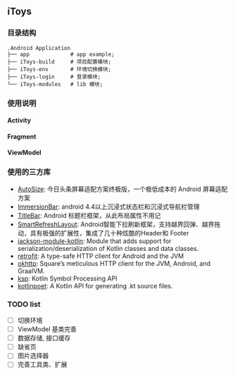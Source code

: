 ## iToys

### 目录结构

``` text
.Android Application
├── app             # app example;
├── iToys-build     # 项目配置模块;
├── iToys-env       # 环境切换模块;
├── iToys-login     # 登录模块;
└── iToys-modules   # lib 模块;
```

### 使用说明

#### Activity

#### Fragment

#### ViewModel

### 使用的三方库

* [AutoSize](https://github.com/JessYanCoding/AndroidAutoSize): 今日头条屏幕适配方案终极版，一个极低成本的 Android 屏幕适配方案
* [ImmersionBar](https://github.com/gyf-dev/ImmersionBar): android 4.4以上沉浸式状态栏和沉浸式导航栏管理
* [TitleBar](https://github.com/getActivity/TitleBar): Android 标题栏框架，从此布局属性不用记
* [SmartRefreshLayout](https://github.com/scwang90/SmartRefreshLayout): Android智能下拉刷新框架，支持越界回弹、越界拖动，具有极强的扩展性，集成了几十种炫酷的Header和 Footer
* [jackson-module-kotlin](https://github.com/FasterXML/jackson-module-kotlin): Module that adds support for serialization/deserialization of Kotlin classes and data classes.
* [retrofit](https://github.com/square/retrofit): A type-safe HTTP client for Android and the JVM
* [okhttp](https://github.com/square/okhttp): Square’s meticulous HTTP client for the JVM, Android, and GraalVM.
* [ksp](https://github.com/google/ksp): Kotlin Symbol Processing API
* [kotlinpoet](https://github.com/square/kotlinpoet): A Kotlin API for generating .kt source files.

### TODO list

 - [ ] 切换环境
 - [ ] ViewModel 基类完善
 - [ ] 数据存储, 接口缓存
 - [ ] 缺省页
 - [ ] 图片选择器
 - [ ] 完善工具类、扩展